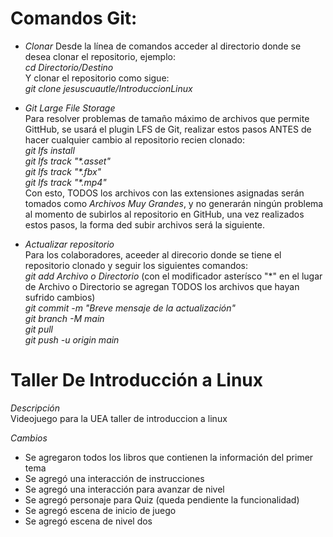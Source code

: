 # Comandos Git:
- *Clonar*
Desde la línea de comandos acceder al directorio donde se desea clonar el repositorio, ejemplo:  
*cd* _Directorio/Destino_  
Y clonar el repositorio como sigue:  
*git clone* _jesuscuautle/IntroduccionLinux_  
  
  
- *Git Large File Storage*  
Para resolver problemas de tamaño máximo de archivos que permite GittHub, se usará el plugin LFS de Git, realizar estos pasos ANTES de hacer cualquier cambio al repositorio recien clonado:  
*git lfs install*  
*git lfs track* _"*.asset"_  
*git lfs track* _"*.fbx"_  
*git lfs track* _"*.mp4"_  
Con esto, TODOS los archivos con las extensiones asignadas serán tomados como _Archivos Muy Grandes_, y no generarán ningún problema al momento de subirlos al repositorio en GitHub, una vez realizados estos pasos, la forma ded subir archivos será la siguiente.  
  
  
- *Actualizar repositorio*  
Para los colaboradores, aceeder al direcorio donde se tiene el repositorio clonado y seguir los siguientes comandos:  
*git add* _Archivo o Directorio_ (con el modificador asterísco "*" en el lugar de Archivo o Directorio se agregan TODOS los archivos que hayan sufrido cambios)  
*git commit -m* _"Breve mensaje de la actualización"_  
*git branch -M main*  
*git pull*  
*git push -u origin main*  

# Taller De Introducción a Linux
*Descripción*  
Videojuego para la UEA taller de introduccion a linux  

*Cambios*
- Se agregaron todos los libros que contienen la información del primer tema
- Se agregó una interacción de instrucciones
- Se agregó una interacción para avanzar de nivel
- Se agregó personaje para Quiz (queda pendiente la funcionalidad)
- Se agregó escena de inicio de juego
- Se agregó escena de nivel dos